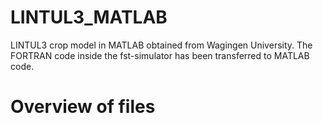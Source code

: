 # LINTUL3_MATLAB
LINTUL3 crop model in MATLAB obtained from Wagingen University. The FORTRAN code inside the fst-simulator has been transferred to MATLAB code.

# Overview of files

